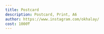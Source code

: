 ```yaml
---
title: Postcard
description: Postcard, Print, А6
author: https://www.instagram.com/okhalay/
cost: 1000₸
---
```

